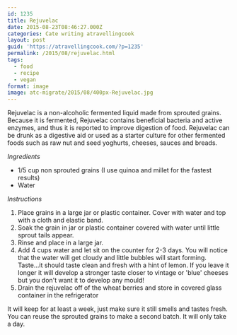 ```yaml
---
id: 1235
title: Rejuvelac
date: 2015-08-23T08:46:27.000Z
categories: Cate writing atravellingcook
layout: post
guid: 'https://atravellingcook.com/?p=1235'
permalink: /2015/08/rejuvelac.html
tags:
  - food
  - recipe
  - vegan
format: image
image: atc-migrate/2015/08/400px-Rejuvelac.jpg
---
```


Rejuvelac is a non-alcoholic fermented liquid made from sprouted grains. Because it is fermented, Rejuvelac contains beneficial bacteria and active enzymes, and thus it is reported to improve digestion of food. Rejuvelac can be drunk as a digestive aid or used as a starter culture for other fermented foods such as raw nut and seed yoghurts, cheeses, sauces and breads.

_Ingredients_

-   1/5 cup non sprouted grains (I use quinoa and millet for the fastest results)
-   Water

_Instructions_

1.  Place grains in a large jar or plastic container. Cover with water and top with a cloth and elastic band.
2.  Soak the grain in jar or plastic container covered with water until little sprout tails appear.
3.  Rinse and place in a large jar.
4.  Add 4 cups water and let sit on the counter for 2-3 days. You will notice that the water will get cloudy and little bubbles will start forming. Taste...it should taste clean and fresh with a hint of lemon. If you leave it longer it will develop a stronger taste closer to vintage or 'blue' cheeses but you don't want it to develop any mould!
5.  Drain the rejuvelac off of the wheat berries and store in covered glass container in the refrigerator

It will keep for at least a week, just make sure it still smells and tastes fresh. You can reuse the sprouted grains to make a second batch. It will only take a day.[<br>](/images/atc-migrate/2015/08/400px-Rejuvelac.jpg)
